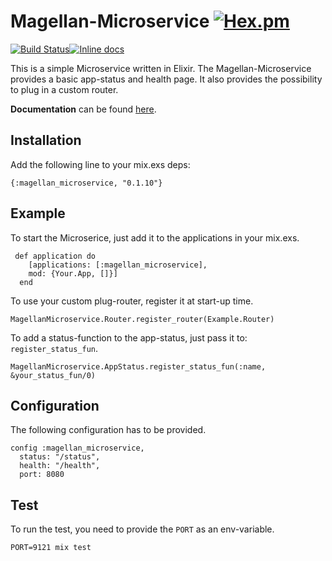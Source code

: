 # Magellan-Microservice [![Hex.pm](https://img.shields.io/badge/magellan--microservice-v0.1.10-orange.svg)](https://hex.pm/packages/magellan_microservice)

[![Build Status](https://travis-ci.org/fr3dch3n/magellan-microservice.svg?branch=master)](https://travis-ci.org/fr3dch3n/magellan-microservice)[![Inline docs](http://inch-ci.org/github/fr3dch3n/magellan-microservice.png)](http://inch-ci.org/github/fr3dch3n/magellan-microservice)


This is a simple Microservice written in Elixir.
The Magellan-Microservice provides a basic app-status and health page.
It also provides the possibility to plug in a custom router.

**Documentation** can be found [here](https://hexdocs.pm/magellan_microservice/api-reference.html).

## Installation

Add the following line to your mix.exs deps:
```
{:magellan_microservice, "0.1.10"}
```


## Example

To start the Microserice, just add it to the applications in your mix.exs.
```
 def application do
    [applications: [:magellan_microservice],
    mod: {Your.App, []}]
  end
```

To use your custom plug-router, register it at start-up time.
```
MagellanMicroservice.Router.register_router(Example.Router)
```

To add a status-function to the app-status, just pass it to: `register_status_fun`.
```
MagellanMicroservice.AppStatus.register_status_fun(:name, &your_status_fun/0)
```


## Configuration

The following configuration has to be provided.
```
config :magellan_microservice,
  status: "/status",
  health: "/health",
  port: 8080
```


## Test

To run the test, you need to provide the `PORT` as an env-variable.
```
PORT=9121 mix test
```